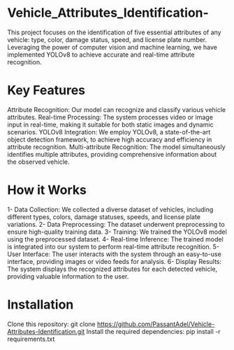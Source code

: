 # Vehicle_Attributes_Identification-
This project focuses on the identification of five essential attributes of any vehicle: type, color, damage status, speed, and license plate number. Leveraging the power of computer vision and machine learning, we have implemented YOLOv8 to achieve accurate and real-time attribute recognition.

# Key Features
Attribute Recognition: Our model can recognize and classify various vehicle attributes.
Real-time Processing: The system processes video or image input in real-time, making it suitable for both static images and dynamic scenarios.
YOLOv8 Integration: We employ YOLOv8, a state-of-the-art object detection framework, to achieve high accuracy and efficiency in attribute recognition.
Multi-attribute Recognition: The model simultaneously identifies multiple attributes, providing comprehensive information about the observed vehicle.

# How it Works
1- Data Collection: We collected a diverse dataset of vehicles, including different types, colors, damage statuses, speeds, and license plate variations.
2- Data Preprocessing: The dataset underwent preprocessing to ensure high-quality training data.
3- Training: We trained the YOLOv8 model using the preprocessed dataset.
4- Real-time Inference: The trained model is integrated into our system to perform real-time attribute recognition.
5- User Interface: The user interacts with the system through an easy-to-use interface, providing images or video feeds for analysis.
6- Display Results: The system displays the recognized attributes for each detected vehicle, providing valuable information to the user.

# Installation
Clone this repository: git clone https://github.com/PassantAdel/Vehicle-Attributes-Identification.git
Install the required dependencies: pip install -r requirements.txt
